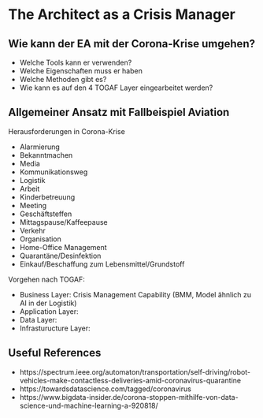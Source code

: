﻿# The Architect as a Crisis Manager

<h2> Wie kann der EA mit der Corona-Krise umgehen? </h2>
<ul> 
<li> Welche Tools kann er verwenden? </li>
<li> Welche Eigenschaften muss er haben </li>
<li> Welche Methoden gibt es? </li>
<li> Wie kann es auf den 4 TOGAF Layer eingearbeitet werden? </li>
</ul>

<h2>Allgemeiner Ansatz mit Fallbeispiel Aviation </h2>
Herausforderungen in Corona-Krise<br/>
<ul>
<li>Alarmierung</li> 
<li>Bekanntmachen</li>
<li>Media</li> 
<li>Kommunikationsweg</li>
<li>Logistik</li>
<li>Arbeit</li>
<li>Kinderbetreuung</li>
<li>Meeting</li>
<li>Geschäftsteffen</li>
<li>Mittagspause/Kaffeepause</li>
<li>Verkehr</li>
<li>Organisation</li>
<li>Home-Office Management</li>
<li>Quarantäne/Desinfektion</li>
<li>Einkauf/Beschaffung zum Lebensmittel/Grundstoff</li>
</ul>

Vorgehen nach TOGAF: </br>
<ul>
<li> Business Layer: Crisis Management Capability (BMM, Model ähnlich zu AI in der Logistik) </li>
<li> Application Layer: </li>
<li> Data Layer: </li>
<li> Infrasturucture Layer: </li>  
</ul>

<h2>Useful References</h2>

<ul>
  <li> https://spectrum.ieee.org/automaton/transportation/self-driving/robot-vehicles-make-contactless-deliveries-amid-coronavirus-quarantine </li>
  <li>https://towardsdatascience.com/tagged/coronavirus</li>
  <li>https://www.bigdata-insider.de/corona-stoppen-mithilfe-von-data-science-und-machine-learning-a-920818/</li>
</ul>
